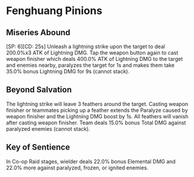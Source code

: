 # Fenghuang Pinions

## Miseries Abound

[SP: 6][CD: 25s] Unleash a lightning strike upon the target to deal 200.0%x3 ATK of Lightning DMG. Tap the weapon button again to cast weapon finisher which deals 400.0% ATK of Lightning DMG to the target and enemies nearby, paralyzes the target for 1s and makes them take 35.0% bonus Lightning DMG for 9s (cannot stack).

## Beyond Salvation

The lightning strike will leave 3 feathers around the target. Casting weapon finisher or teammates picking up a feather extends the Paralyze caused by weapon finisher and the Lightning DMG boost by 1s. All feathers will vanish after casting weapon finisher. Team deals 15.0% bonus Total DMG against paralyzed enemies (cannot stack).

## Key of Sentience

In Co-op Raid stages, wielder deals 22.0% bonus Elemental DMG and 22.0% more against paralyzed, frozen, or ignited enemies.